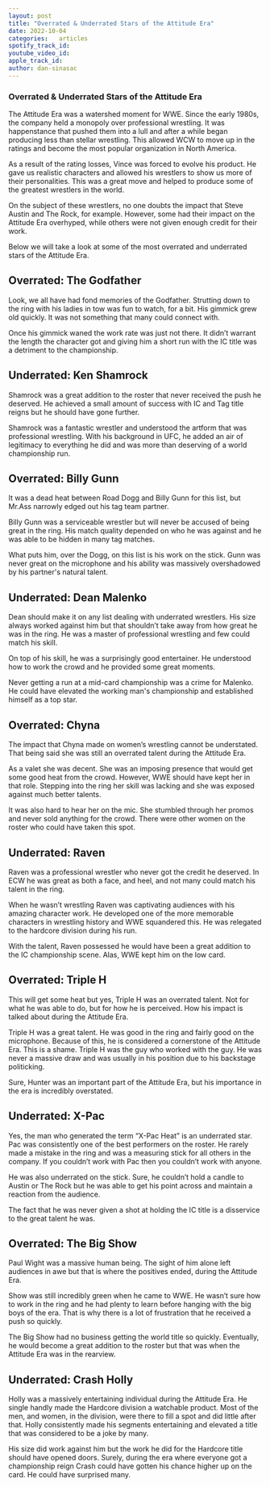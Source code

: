 ```yaml
---
layout: post
title: "Overrated & Underrated Stars of the Attitude Era"
date: 2022-10-04
categories:   articles
spotify_track_id:
youtube_video_id:
apple_track_id:
author: dan-sinasac
---
```

### Overrated & Underrated Stars of the Attitude Era

The Attitude Era was a watershed moment for WWE. Since the early 1980s, the company held a monopoly over professional wrestling. It was happenstance that pushed them into a lull and after a while began producing less than stellar wrestling. This allowed WCW to move up in the ratings and become the most popular organization in North America. 

As a result of the rating losses, Vince was forced to evolve his product. He gave us realistic characters and allowed his wrestlers to show us more of their personalities. This was a great move and helped to produce some of the greatest wrestlers in the world. 
	
On the subject of these wrestlers, no one doubts the impact that Steve Austin and The Rock, for example. However, some had their impact on the Attitude Era overhyped, while others were not given enough credit for their work. 
	
Below we will take a look at some of the most overrated and underrated stars of the Attitude Era. 
	
## Overrated: The Godfather	

Look, we all have had fond memories of the Godfather. Strutting down to the ring with his ladies in tow was fun to watch, for a bit. His gimmick grew old quickly. It was not something that many could connect with. 
	
Once his gimmick waned the work rate was just not there. It didn’t warrant the length the character got and giving him a short run with the IC title was a detriment to the championship. 
	
## Underrated: Ken Shamrock

Shamrock was a great addition to the roster that never received the push he deserved. He achieved a small amount of success with IC and Tag title reigns but he should have gone further. 
	
Shamrock was a fantastic wrestler and understood the artform that was professional wrestling. With his background in UFC, he added an air of legitimacy to everything he did and was more than deserving of a world championship run. 
	
## Overrated: Billy Gunn

It was a dead heat between Road Dogg and Billy Gunn for this list, but Mr.Ass narrowly edged out his tag team partner. 
	
Billy Gunn was a serviceable wrestler but will never be accused of being great in the ring. His match quality depended on who he was against and he was able to be hidden in many tag matches. 
	
What puts him, over the Dogg, on this list is his work on the stick. Gunn was never great on the microphone and his ability was massively overshadowed by his partner's natural talent. 
	
## Underrated: Dean Malenko

Dean should make it on any list dealing with underrated wrestlers. His size always worked against him but that shouldn’t take away from how great he was in the ring. He was a master of professional wrestling and few could match his skill. 
	
On top of his skill, he was a surprisingly good entertainer. He understood how to work the crowd and he provided some great moments. 
	
Never getting a run at a mid-card championship was a crime for Malenko. He could have elevated the working man's championship and established himself as a top star. 
	
## Overrated: Chyna

The impact that Chyna made on women’s wrestling cannot be understated. That being said she was still an overrated talent during the Attitude Era. 
	
As a valet she was decent. She was an imposing presence that would get some good heat from the crowd. However, WWE should have kept her in that role. Stepping into the ring her skill was lacking and she was exposed against much better talents. 
	
It was also hard to hear her on the mic. She stumbled through her promos and never sold anything for the crowd. There were other women on the roster who could have taken this spot. 
	
## Underrated: Raven

Raven was a professional wrestler who never got the credit he deserved. In ECW he was great as both a face, and heel, and not many could match his talent in the ring. 

When he wasn’t wrestling Raven was captivating audiences with his amazing character work.  He developed one of the more memorable characters in wrestling history and WWE squandered this. He was relegated to the hardcore division during his run. 
	
With the talent, Raven possessed he would have been a great addition to the IC championship scene. Alas, WWE kept him on the low card. 
	
## Overrated: Triple H

This will get some heat but yes, Triple H was an overrated talent. Not for what he was able to do, but for how he is perceived. How his impact is talked about during the Attitude Era. 
	
Triple H was a great talent. He was good in the ring and fairly good on the microphone. Because of this, he is considered a cornerstone of the Attitude Era. This is a shame.  Triple H was the guy who worked with the guy. He was never a massive draw and was usually in his position due to his backstage politicking. 
	
Sure, Hunter was an important part of the Attitude Era, but his importance in the era is incredibly overstated. 
	
## Underrated: X-Pac

Yes, the man who generated the term “X-Pac Heat” is an underrated star. Pac was consistently one of the best performers on the roster. He rarely made a mistake in the ring and was a measuring stick for all others in the company. If you couldn’t work with Pac then you couldn’t work with anyone. 
	
He was also underrated on the stick. Sure, he couldn’t hold a candle to Austin or The Rock but he was able to get his point across and maintain a reaction from the audience. 

The fact that he was never given a shot at holding the IC title is a disservice to the great talent he was. 
	
## Overrated: The Big Show

Paul Wight was a massive human being. The sight of him alone left audiences in awe but that is where the positives ended, during the Attitude Era. 	
	
Show was still incredibly green when he came to WWE. He wasn’t sure how to work in the ring and he had plenty to learn before hanging with the big boys of the era. That is why there is a lot of frustration that he received a push so quickly. 
	
The Big Show had no business getting the world title so quickly. Eventually, he would become a great addition to the roster but that was when the Attitude Era was in the rearview. 
	
## Underrated: Crash Holly

Holly was a massively entertaining individual during the Attitude Era. He single handly made the Hardcore division a watchable product. Most of the men, and women, in the division, were there to fill a spot and did little after that. Holly consistently made his segments entertaining and elevated a title that was considered to be a joke by many. 
	
His size did work against him but the work he did for the Hardcore title should have opened doors. Surely, during the era where everyone got a championship reign Crash could have gotten his chance higher up on the card. He could have surprised many. 
